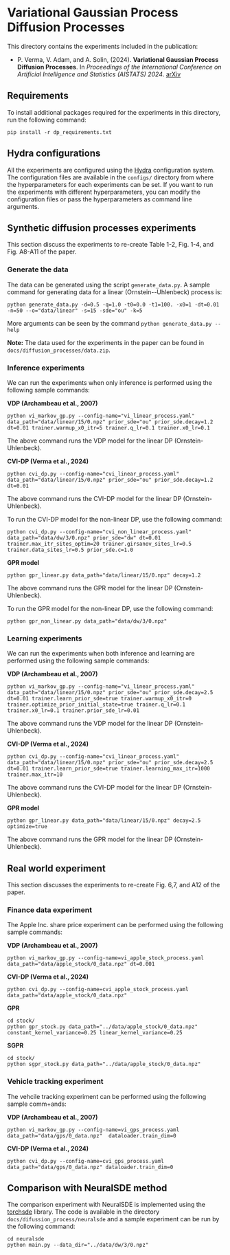 # Variational Gaussian Process Diffusion Processes

This directory contains the experiments included in the publication:

* P. Verma, V. Adam, and A. Solin, (2024). **Variational Gaussian Process Diffusion Processes**. In *Proceedings of the International Conference on Artificial Intelligence and Statistics (AISTATS) 2024*. [arXiv](https://arxiv.org/abs/2306.02066)

## Requirements

To install additional packages required for the experiments in this directory, run the following command:

```shell
pip install -r dp_requirements.txt
```

## Hydra configurations
All the experiments are configured using the [Hydra](https://hydra.cc/) configuration system. 
The configuration files are available in the `configs/` directory from where the hyperparameters for each experiments can be set.
If you want to run the experiments with different hyperparameters, you can modify the configuration files or pass the hyperparameters as command line arguments. 

## Synthetic  diffusion processes experiments
This section discuss the experiments to re-create Table 1-2, Fig. 1-4, and Fig. A8-A11 of the paper.

### Generate the data
The data can be generated using the script `generate_data.py`. A sample command for generating data for a linear (Ornstein--Uhlenbeck) process is:
```shell
python generate_data.py -d=0.5 -q=1.0 -t0=0.0 -t1=100. -x0=1 -dt=0.01 -n=50 --o="data/linear" -s=15 -sde="ou" -k=5
```
More arguments can be seen by the command `python generate_data.py --help`

**Note:** The data used for the experiments in the paper can be found in `docs/diffusion_processes/data.zip`.

### Inference experiments
We can run the experiments when only inference is performed using the following sample commands:

**VDP (Archambeau et al., 2007)**
```shell
python vi_markov_gp.py --config-name="vi_linear_process.yaml" data_path="data/linear/15/0.npz" prior_sde="ou" prior_sde.decay=1.2 dt=0.01 trainer.warmup_x0_itr=5 trainer.q_lr=0.1 trainer.x0_lr=0.1
```
The above command runs the VDP model for the linear DP (Ornstein-Uhlenbeck). 

**CVI-DP (Verma et al., 2024)**
```shell
python cvi_dp.py --config-name="cvi_linear_process.yaml" data_path="data/linear/15/0.npz" prior_sde="ou" prior_sde.decay=1.2 dt=0.01
```
The above command runs the CVI-DP model for the linear DP (Ornstein-Uhlenbeck). 

To run the CVI-DP model for the non-linear DP, use the following command:
```shell
python cvi_dp.py --config-name="cvi_non_linear_process.yaml" data_path="data/dw/3/0.npz" prior_sde="dw" dt=0.01 trainer.max_itr_sites_optim=20 trainer.girsanov_sites_lr=0.5 trainer.data_sites_lr=0.5 prior_sde.c=1.0
```

**GPR model**
```shell
python gpr_linear.py data_path="data/linear/15/0.npz" decay=1.2
```
The above command runs the GPR model for the linear DP (Ornstein-Uhlenbeck).

To run the GPR model for the non-linear DP, use the following command:
```shell
python gpr_non_linear.py data_path="data/dw/3/0.npz"
```

### Learning experiments
We can run the experiments when both inference and learning are performed using the following sample commands:

**VDP (Archambeau et al., 2007)**
```shell
python vi_markov_gp.py --config-name="vi_linear_process.yaml" data_path="data/linear/15/0.npz" prior_sde="ou" prior_sde.decay=2.5 dt=0.01 trainer.learn_prior_sde=true trainer.warmup_x0_itr=0 trainer.optimize_prior_initial_state=true trainer.q_lr=0.1 trainer.x0_lr=0.1 trainer.prior_sde_lr=0.01
```
The above command runs the VDP model for the linear DP (Ornstein-Uhlenbeck).

**CVI-DP (Verma et al., 2024)**
```shell
python cvi_dp.py --config-name="cvi_linear_process.yaml" data_path="data/linear/15/0.npz" prior_sde="ou" prior_sde.decay=2.5 dt=0.01 trainer.learn_prior_sde=true trainer.learning_max_itr=1000 trainer.max_itr=10
```
The above command runs the CVI-DP model for the linear DP (Ornstein-Uhlenbeck).

**GPR model**
```shell
python gpr_linear.py data_path="data/linear/15/0.npz" decay=2.5 optimize=true
```
The above command runs the GPR model for the linear DP (Ornstein-Uhlenbeck).

## Real world experiment
This section discusses the experiments to re-create Fig. 6,7, and A12 of the paper.

### Finance data experiment
The Apple Inc. share price experiment can be performed using the following sample commands:

**VDP (Archambeau et al., 2007)**
```shell
python vi_markov_gp.py --config-name=vi_apple_stock_process.yaml data_path="data/apple_stock/0_data.npz" dt=0.001
```

**CVI-DP (Verma et al., 2024)**
```shell
python cvi_dp.py --config-name=cvi_apple_stock_process.yaml data_path="data/apple_stock/0_data.npz"
```

**GPR**
```shell
cd stock/
python gpr_stock.py data_path="../data/apple_stock/0_data.npz" constant_kernel_variance=0.25 linear_kernel_variance=0.25
```

**SGPR**
```shell
cd stock/
python sgpr_stock.py data_path="../data/apple_stock/0_data.npz"
```

### Vehicle tracking experiment
The vehcile tracking experiment can be performed using the following sample comm+ands:

**VDP (Archambeau et al., 2007)**
```shell
python vi_markov_gp.py --config-name=vi_gps_process.yaml data_path="data/gps/0_data.npz"  dataloader.train_dim=0
```
**CVI-DP (Verma et al., 2024)**
```shell
python cvi_dp.py --config-name=cvi_gps_process.yaml data_path="data/gps/0_data.npz" dataloader.train_dim=0
```
## Comparison with NeuralSDE method
The comparison experiment with NeuralSDE is implemented using the [torchsde](https://github.com/google-research/torchsde) library. 
The code is available in the directory `docs/difussion_process/neuralsde` and a sample experiment can be run by the following command:
```shell
cd neuralsde
python main.py --data_dir="../data/dw/3/0.npz"
```
